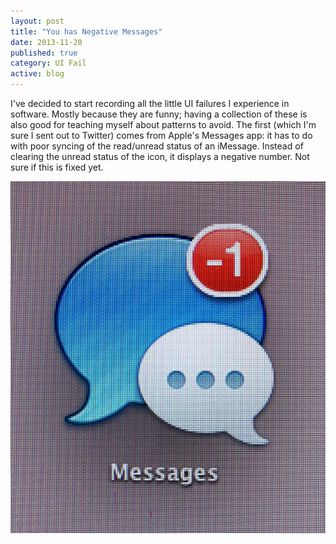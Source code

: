 ```yaml
---
layout: post
title: "You has Negative Messages"
date: 2013-11-20
published: true
category: UI Fail
active: blog
---
```


I've decided to start recording all the little UI failures I experience in software. Mostly because they are funny; having a collection of these is also good for teaching myself about patterns to avoid. The first (which I'm sure I sent out to Twitter) comes from Apple's Messages app: it has to do with poor syncing of the read/unread status of an iMessage. Instead of clearing the unread status of the icon, it displays a negative number. Not sure if this is fixed yet.

<img src="/assets/2013/11/negative-messages.jpg" class="img-responsive" alt="Messages has negative 1 messages" />
